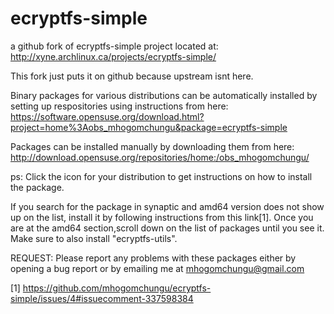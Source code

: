 # ecryptfs-simple
a github fork of ecryptfs-simple project located at: http://xyne.archlinux.ca/projects/ecryptfs-simple/

This fork just puts it on github because upstream isnt here.


Binary packages for various distributions can be automatically installed by setting up respositories using
instructions from here: https://software.opensuse.org/download.html?project=home%3Aobs_mhogomchungu&package=ecryptfs-simple

Packages can be installed manually by downloading them from here: http://download.opensuse.org/repositories/home:/obs_mhogomchungu/

ps: Click the icon for your distribution to get instructions on how to install the package.

If you search for the package in synaptic and amd64 version does not show up on the list, install it by following
instructions from this link[1]. Once you are at the amd64 section,scroll down on the list of packages until you see it. Make
sure to also install "ecryptfs-utils".

REQUEST: Please report any problems with these packages either by opening a bug report or by emailing me at
mhogomchungu@gmail.com

[1] https://github.com/mhogomchungu/ecryptfs-simple/issues/4#issuecomment-337598384
